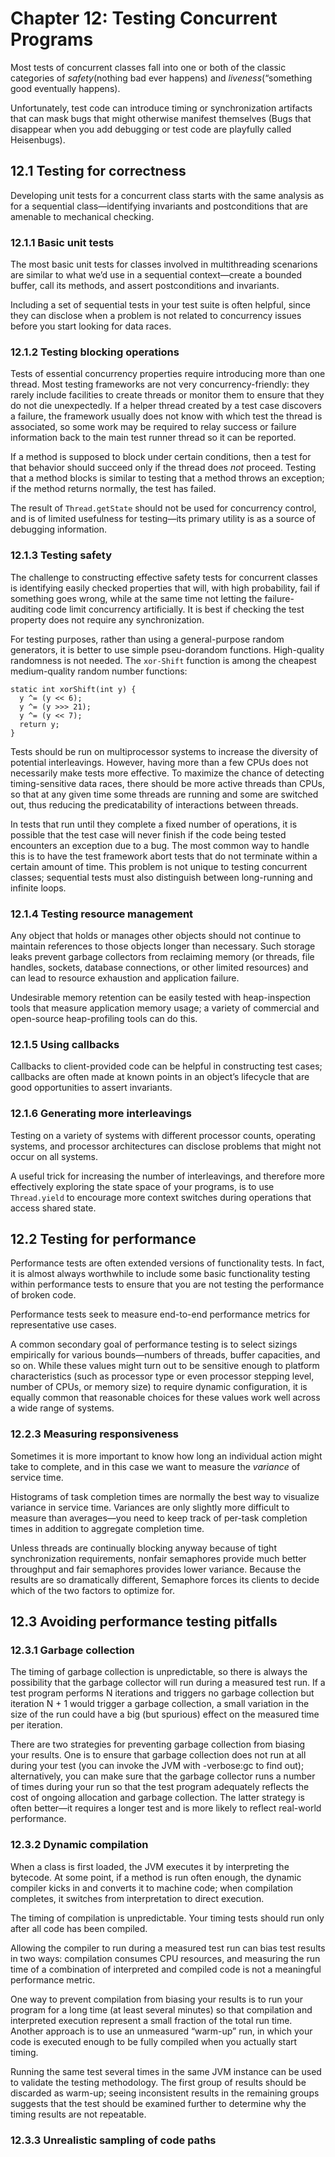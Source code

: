 # Chapter 12: Testing Concurrent Programs

Most tests of concurrent classes fall into one or both of the classic categories of _safety_(nothing bad ever happens) and _liveness_(“something good eventually happens).

Unfortunately, test code can introduce timing or synchronization artifacts that can mask
bugs that might otherwise manifest themselves (Bugs that disappear when you add debugging or test code are playfully called Heisenbugs).

## 12.1 Testing for correctness

Developing unit tests for a concurrent class starts with the same analysis as for a sequential class—identifying invariants and postconditions that are amenable to mechanical checking.

### 12.1.1 Basic unit tests

The most basic unit tests for classes involved in multithreading scenarions are similar to what we’d use in a sequential context—create a bounded buffer, call its methods, and assert postconditions and invariants.

Including a set of sequential tests in your test suite is often helpful, since they can disclose when a problem is not related to concurrency issues before you start looking for data races.

### 12.1.2 Testing blocking operations

Tests of essential concurrency properties require introducing more than one thread. Most testing frameworks are not very concurrency-friendly: they rarely include facilities to create threads or monitor them to ensure that they do not die unexpectedly. If a helper thread created by a test case discovers a failure, the framework usually does not know with which test the thread is associated, so some work may be required to relay success or failure information back to the main test runner thread so it can be reported.

If a method is supposed to block under certain conditions, then a test for that behavior should succeed only if the thread does _not_ proceed. Testing that a method blocks is similar to testing that a method throws an exception; if the method returns normally, the test has failed.

The result of `Thread.getState` should not be used for concurrency control, and is of limited usefulness for testing—its primary utility is as a source of debugging information.

### 12.1.3 Testing safety

The challenge to constructing effective safety tests for concurrent classes is identifying easily checked properties that will, with high probability, fail if something goes wrong, while at the same time not letting the failure-auditing code limit concurrency artificially. It is best if checking the test property does not require any synchronization.

For testing purposes, rather than using a general-purpose random generators, it is better to use simple pseu-dorandom functions. High-quality randomness is not needed. The `xor-Shift` function is among the cheapest medium-quality random number functions:
```
static int xorShift(int y) {
  y ^= (y << 6);
  y ^= (y >>> 21);
  y ^= (y << 7);
  return y;
}
```

Tests should be run on multiprocessor systems to increase the diversity of potential interleavings. However, having more than a few CPUs does not necessarily make tests more effective. To maximize the chance of detecting timing-sensitive data races, there should be more active threads than CPUs, so that at any given time some threads are running and some are switched out, thus reducing the predicatability of interactions between threads.

In tests that run until they complete a fixed number of operations, it is possible that the test case will never finish if the code being tested encounters an exception due to a bug. The most common way to handle this is to have the test framework abort tests that do not terminate within a certain amount of time. This problem is not unique to testing concurrent classes; sequential tests must also distinguish between long-running and infinite loops.

### 12.1.4 Testing resource management

Any object that holds or manages other objects should not continue to maintain references to those objects longer than necessary. Such storage leaks prevent garbage collectors from reclaiming memory (or threads, file handles, sockets, database connections, or other limited resources) and can lead to resource exhaustion and application failure.

Undesirable memory retention can be easily tested with heap-inspection tools that measure application memory usage; a variety of commercial and open-source heap-profiling tools can do this.

### 12.1.5 Using callbacks

Callbacks to client-provided code can be helpful in constructing test cases; callbacks are often made at known points in an object’s lifecycle that are good opportunities to assert invariants.

### 12.1.6 Generating more interleavings

Testing on a variety of systems with different processor counts, operating systems, and processor architectures can disclose problems that might not occur on all systems.

A useful trick for increasing the number of interleavings, and therefore more effectively exploring the state space of your programs, is to use `Thread.yield` to encourage more context switches during operations that access shared state.

## 12.2 Testing for performance

Performance tests are often extended versions of functionality tests. In fact, it is almost always worthwhile to include some basic functionality testing within performance tests to ensure that you are not testing the performance of broken code.

Performance tests seek to measure end-to-end performance metrics for representative use cases.

A common secondary goal of performance testing is to select sizings empirically for various bounds—numbers of threads, buffer capacities, and so on. While these values might turn out to be sensitive enough to platform characteristics (such as processor type or even processor stepping level, number of CPUs, or memory size) to require dynamic configuration, it is equally common that reasonable choices for these values work well across a wide range of systems.

### 12.2.3 Measuring responsiveness

Sometimes it is more important to know how long an individual action might take to complete, and in this case we want to measure the _variance_ of service time.

Histograms of task completion times are normally the best way to visualize variance in service time. Variances are only slightly more difficult to measure than averages—you need to keep track of per-task completion times in addition to aggregate completion time.

Unless threads are continually blocking anyway because of tight synchronization requirements, nonfair semaphores provide much better throughput and fair semaphores provides lower variance. Because the results are so dramatically different, Semaphore forces its clients to decide which of the two factors to optimize for.

## 12.3 Avoiding performance testing pitfalls

### 12.3.1 Garbage collection

The timing of garbage collection is unpredictable, so there is always the possibility that the garbage collector will run during a measured test run. If a test program performs N iterations and triggers no garbage collection but iteration N + 1 would trigger a garbage collection, a small variation in the size of the run could have a big (but spurious) effect on the measured time per iteration.

There are two strategies for preventing garbage collection from biasing your results. One is to ensure that garbage collection does not run at all during your test (you can invoke the JVM with -verbose:gc to find out); alternatively, you can make sure that the garbage collector runs a number of times during your run so that the test program adequately reflects the cost of ongoing allocation and garbage collection. The latter strategy is often better—it requires a longer test and is more likely to reflect real-world performance.

### 12.3.2 Dynamic compilation

When a class is first loaded, the JVM executes it by interpreting the bytecode. At some point, if a method is run often enough, the dynamic compiler kicks in and converts it to machine code; when compilation completes, it switches from interpretation to direct execution.

The timing of compilation is unpredictable. Your timing tests should run only after all code has been compiled.

Allowing the compiler to run during a measured test run can bias test results in two ways: compilation consumes CPU resources, and measuring the run time of a combination of interpreted and compiled code is not a meaningful performance metric.

One way to prevent compilation from biasing your results is to run your program for a long time (at least several minutes) so that compilation and interpreted execution represent a small fraction of the total run time. Another approach is to use an unmeasured “warm-up” run, in which your code is executed enough to be fully compiled when you actually start timing.

Running the same test several times in the same JVM instance can be used to validate the testing methodology. The first group of results should be discarded as warm-up; seeing inconsistent results in the remaining groups suggests that the test should be examined further to determine why the timing results are not repeatable.

### 12.3.3 Unrealistic sampling of code paths
